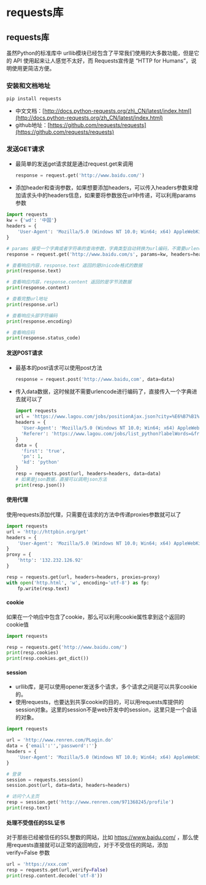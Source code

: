 # requests库

## requests库

虽然Python的标准库中 urllib模块已经包含了平常我们使用的大多数功能，但是它的 API 使用起来让人感觉不太好，而 Requests宣传是 “HTTP for Humans”，说明使用更简洁方便。

### 安装和文档地址

```text
pip install requests
```

* 中文文档：[http://docs.python-requests.org/zh\_CN/latest/index.html](http://docs.python-requests.org/zh_CN/latest/index.html)
* github地址：[https://github.com/requests/requests](https://github.com/requests/requests)

### 发送GET请求

* 最简单的发送get请求就是通过request.get来调用

  ```python
  response = request.get('http://www.baidu.com/')
  ```

* 添加header和查询参数，如果想要添加headers，可以传入headers参数来增加请求头中的headers信息，如果要将参数放在url中传递，可以利用params参数

```python
import requests
kw = {'wd': '中国'}
headers = {
    'User-Agent': 'Mozilla/5.0 (Windows NT 10.0; Win64; x64) AppleWebKit/537.36 (KHTML, like Gecko) Chrome/74.0.3729.131 Safari/537.36'
}

# params 接受一个字典或者字符串的查询参数，字典类型自动转换为url编码，不需要urlencode()
response = request.get('http://www.baidu.com/s', params=kw, headers=headers)

# 查看响应内容，response.text 返回的是Unicode格式的数据
print(response.text)

# 查看响应内容，response.content 返回的是字节流数据
print(response.content)

# 查看完整url地址
print(response.url)

# 查看响应头部字符编码
print(response.encoding)

# 查看响应码
print(response.status_code)
```

#### 发送POST请求

* 最基本的post请求可以使用post方法

  ```python
  response = request.post('http://www.baidu,com', data=data)
  ```

* 传入data数据，这时候就不需要urlencode进行编码了，直接传入一个字典进去就可以了

  ```python
  import requests
  url = 'https://www.lagou.com/jobs/positionAjax.json?city=%E6%B7%B1%E5%9C%B3&needAddtionalResult=false&isSchoolJob=0'
  headers = {
    'User-Agent': 'Mozilla/5.0 (Windows NT 10.0; Win64; x64) AppleWebKit/537.36 (KHTML, like Gecko) Chrome/74.0.3729.131 Safari/537.36',
    'Referer': 'https://www.lagou.com/jobs/list_python?labelWords=&fromSearch=true&suginput='
  }
  data = {
    'first': 'true',
    'pn': 1,
    'kd': 'python'
  }
  resp = requests.post(url, headers=headers, data=data)
  # 如果是json数据，直接可以调用json方法
  print(resp.json())
  ```

#### 使用代理

使用requests添加代理，只需要在请求的方法中传递proxies参数就可以了

```python
import requests
url = 'http://httpbin.org/get'
headers = {
    'User-Agent': 'Mozilla/5.0 (Windows NT 10.0; Win64; x64) AppleWebKit/537.36 (KHTML, like Gecko) Chrome/74.0.3729.131 Safari/537.36'
}
proxy = {
    'http': '132.232.126.92'
}

resp = requests.get(url, headers=headers, proxies=proxy)
with open('http.html', 'w', encoding='utf-8') as fp:
    fp.write(resp.text)
```

#### cookie

如果在一个响应中包含了cookie，那么可以利用cookie属性拿到这个返回的cookie值

```python
import requests

resp = requests.get('http://www.baidu.com/')
print(resp.cookies)
print(resp.cookies.get_dict())
```

#### session

* urllib库，是可以使用opener发送多个请求，多个请求之间是可以共享cookie的。
* 使用requests，也要达到共享cookie的目的，可以用requests库提供的session对象。这里的session不是web开发中的session，这里只是一个会话的对象。

```python
import requests

url = 'http://www.renren.com/PLogin.do'
data = {'email':'','password':''}
headers = {
    'User-Agent': 'Mozilla/5.0 (Windows NT 10.0; Win64; x64) AppleWebKit/537.36 (KHTML, like Gecko) Chrome/74.0.3729.131 Safari/537.36'
}

# 登录
session = requests.session()
session.post(url, data=data, headers=headers)

# 访问个人主页
resp = session.get('http://www.renren.com/971368245/profile')
print(resp.text)
```

#### 处理不受信任的SSL证书

对于那些已经被信任的SSL整数的网站，比如 https://www.baidu.com/ ，那么使用requests直接就可以正常的返回响应，对于不受信任的网站，添加 verify=False 参数

```python
url = 'https://xxx.com'
resp = requests.get(url,verify=False)
print(resp.content.decode('utf-8'))
```


